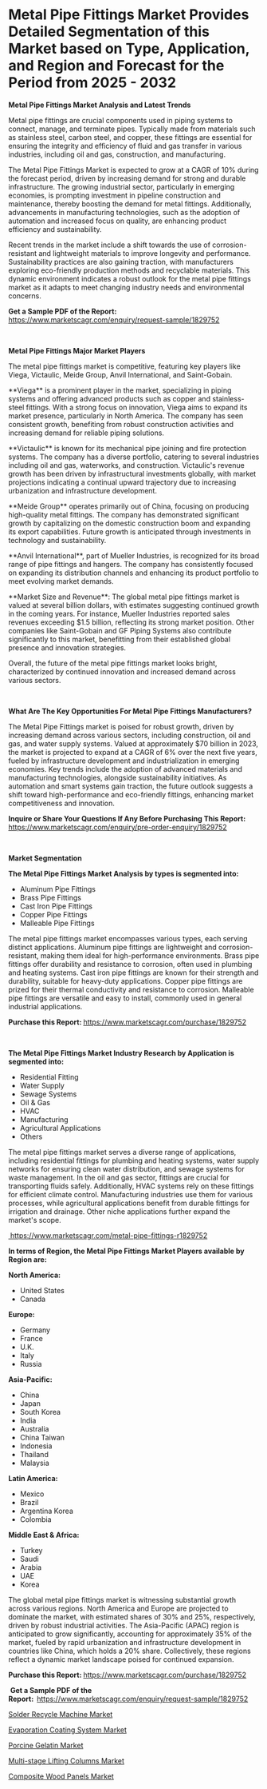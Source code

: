 <p><h1>Metal Pipe Fittings Market Provides Detailed Segmentation of this Market based on Type, Application, and Region and Forecast for the Period from 2025 - 2032</h1></p><p><strong>Metal Pipe Fittings Market Analysis and Latest Trends</strong></p>
<p><p>Metal pipe fittings are crucial components used in piping systems to connect, manage, and terminate pipes. Typically made from materials such as stainless steel, carbon steel, and copper, these fittings are essential for ensuring the integrity and efficiency of fluid and gas transfer in various industries, including oil and gas, construction, and manufacturing.</p><p>The Metal Pipe Fittings Market is expected to grow at a CAGR of 10% during the forecast period, driven by increasing demand for strong and durable infrastructure. The growing industrial sector, particularly in emerging economies, is prompting investment in pipeline construction and maintenance, thereby boosting the demand for metal fittings. Additionally, advancements in manufacturing technologies, such as the adoption of automation and increased focus on quality, are enhancing product efficiency and sustainability.</p><p>Recent trends in the market include a shift towards the use of corrosion-resistant and lightweight materials to improve longevity and performance. Sustainability practices are also gaining traction, with manufacturers exploring eco-friendly production methods and recyclable materials. This dynamic environment indicates a robust outlook for the metal pipe fittings market as it adapts to meet changing industry needs and environmental concerns.</p></p>
<p><strong>Get a Sample PDF of the Report:&nbsp;</strong> <a href="https://www.marketscagr.com/enquiry/request-sample/1829752?utm_campaign=1944&utm_medium=2&utm_source=Github&utm_content=ia&utm_term=02042025&utm_id=metal-pipe-fittings">https://www.marketscagr.com/enquiry/request-sample/1829752</a></p>
<p>&nbsp;</p>
<p><strong>Metal Pipe Fittings Major Market Players</strong></p>
<p><p>The metal pipe fittings market is competitive, featuring key players like Viega, Victaulic, Meide Group, Anvil International, and Saint-Gobain. </p><p>**Viega** is a prominent player in the market, specializing in piping systems and offering advanced products such as copper and stainless-steel fittings. With a strong focus on innovation, Viega aims to expand its market presence, particularly in North America. The company has seen consistent growth, benefiting from robust construction activities and increasing demand for reliable piping solutions.</p><p>**Victaulic** is known for its mechanical pipe joining and fire protection systems. The company has a diverse portfolio, catering to several industries including oil and gas, waterworks, and construction. Victaulic's revenue growth has been driven by infrastructural investments globally, with market projections indicating a continual upward trajectory due to increasing urbanization and infrastructure development.</p><p>**Meide Group** operates primarily out of China, focusing on producing high-quality metal fittings. The company has demonstrated significant growth by capitalizing on the domestic construction boom and expanding its export capabilities. Future growth is anticipated through investments in technology and sustainability.</p><p>**Anvil International**, part of Mueller Industries, is recognized for its broad range of pipe fittings and hangers. The company has consistently focused on expanding its distribution channels and enhancing its product portfolio to meet evolving market demands.</p><p>**Market Size and Revenue**: The global metal pipe fittings market is valued at several billion dollars, with estimates suggesting continued growth in the coming years. For instance, Mueller Industries reported sales revenues exceeding $1.5 billion, reflecting its strong market position. Other companies like Saint-Gobain and GF Piping Systems also contribute significantly to this market, benefitting from their established global presence and innovation strategies.</p><p>Overall, the future of the metal pipe fittings market looks bright, characterized by continued innovation and increased demand across various sectors.</p></p>
<p>&nbsp;</p>
<p><strong>What Are The Key Opportunities For Metal Pipe Fittings Manufacturers?</strong></p>
<p><p>The Metal Pipe Fittings market is poised for robust growth, driven by increasing demand across various sectors, including construction, oil and gas, and water supply systems. Valued at approximately $70 billion in 2023, the market is projected to expand at a CAGR of 6% over the next five years, fueled by infrastructure development and industrialization in emerging economies. Key trends include the adoption of advanced materials and manufacturing technologies, alongside sustainability initiatives. As automation and smart systems gain traction, the future outlook suggests a shift toward high-performance and eco-friendly fittings, enhancing market competitiveness and innovation.</p></p>
<p><strong>Inquire or Share Your Questions If Any Before Purchasing This Report:</strong> <a href="https://www.marketscagr.com/enquiry/pre-order-enquiry/1829752?utm_campaign=1944&utm_medium=2&utm_source=Github&utm_content=ia&utm_term=02042025&utm_id=metal-pipe-fittings">https://www.marketscagr.com/enquiry/pre-order-enquiry/1829752</a></p>
<p>&nbsp;</p>
<p><strong>Market Segmentation</strong></p>
<p><strong>The Metal Pipe Fittings Market Analysis by types is segmented into:</strong></p>
<p><ul><li>Aluminum Pipe Fittings</li><li>Brass Pipe Fittings</li><li>Cast Iron Pipe Fittings</li><li>Copper Pipe Fittings</li><li>Malleable Pipe Fittings</li></ul></p>
<p><p>The metal pipe fittings market encompasses various types, each serving distinct applications. Aluminum pipe fittings are lightweight and corrosion-resistant, making them ideal for high-performance environments. Brass pipe fittings offer durability and resistance to corrosion, often used in plumbing and heating systems. Cast iron pipe fittings are known for their strength and durability, suitable for heavy-duty applications. Copper pipe fittings are prized for their thermal conductivity and resistance to corrosion. Malleable pipe fittings are versatile and easy to install, commonly used in general industrial applications.</p></p>
<p><strong>Purchase this Report:&nbsp;</strong><a href="https://www.marketscagr.com/purchase/1829752?utm_campaign=1944&utm_medium=2&utm_source=Github&utm_content=ia&utm_term=02042025&utm_id=metal-pipe-fittings">https://www.marketscagr.com/purchase/1829752</a></p>
<p>&nbsp;</p>
<p><strong>The Metal Pipe Fittings Market Industry Research by Application is segmented into:</strong></p>
<p><ul><li>Residential Fitting</li><li>Water Supply</li><li>Sewage Systems</li><li>Oil & Gas</li><li>HVAC</li><li>Manufacturing</li><li>Agricultural Applications</li><li>Others</li></ul></p>
<p><p>The metal pipe fittings market serves a diverse range of applications, including residential fittings for plumbing and heating systems, water supply networks for ensuring clean water distribution, and sewage systems for waste management. In the oil and gas sector, fittings are crucial for transporting fluids safely. Additionally, HVAC systems rely on these fittings for efficient climate control. Manufacturing industries use them for various processes, while agricultural applications benefit from durable fittings for irrigation and drainage. Other niche applications further expand the market's scope.</p></p>
<p><a href="https://www.marketscagr.com/metal-pipe-fittings-r1829752?utm_campaign=1944&utm_medium=2&utm_source=Github&utm_content=ia&utm_term=02042025&utm_id=metal-pipe-fittings">&nbsp;https://www.marketscagr.com/metal-pipe-fittings-r1829752</a></p>
<p><strong>In terms of Region, the Metal Pipe Fittings Market Players available by Region are:</strong></p>
<p>
    <p> <strong> North America: </strong>
        <ul>
            <li>United States</li>
            <li>Canada</li>
        </ul>
        </p> 
    <p> <strong> Europe: </strong>
        <ul>
            <li>Germany</li>
            <li>France</li>
            <li>U.K.</li>
            <li>Italy</li>
            <li>Russia</li>
        </ul>
        </p> 
    <p> <strong> Asia-Pacific: </strong>
        <ul>
            <li>China</li>
            <li>Japan</li>
            <li>South Korea</li>
            <li>India</li>
            <li>Australia</li>
            <li>China Taiwan</li>
            <li>Indonesia</li>
            <li>Thailand</li>
            <li>Malaysia</li>
        </ul>
        </p> 
    <p> <strong> Latin America: </strong>
        <ul>
            <li>Mexico</li>
            <li>Brazil</li>
            <li>Argentina Korea</li>
            <li>Colombia</li>
        </ul>
        </p> 
    <p> <strong> Middle East & Africa: </strong>
        <ul>
            <li>Turkey</li>
            <li>Saudi</li>
            <li>Arabia</li>
            <li>UAE</li>
            <li>Korea</li>
        </ul>
    </p>
    </p>
<p><p>The global metal pipe fittings market is witnessing substantial growth across various regions. North America and Europe are projected to dominate the market, with estimated shares of 30% and 25%, respectively, driven by robust industrial activities. The Asia-Pacific (APAC) region is anticipated to grow significantly, accounting for approximately 35% of the market, fueled by rapid urbanization and infrastructure development in countries like China, which holds a 20% share. Collectively, these regions reflect a dynamic market landscape poised for continued expansion.</p></p>
<p><strong>Purchase this Report: </strong><a href="https://www.marketscagr.com/purchase/1829752?utm_campaign=1944&utm_medium=2&utm_source=Github&utm_content=ia&utm_term=02042025&utm_id=metal-pipe-fittings">https://www.marketscagr.com/purchase/1829752</a></p>
<p>&nbsp;<strong>Get a Sample PDF of the Report:&nbsp;&nbsp;</strong><a href="https://www.marketscagr.com/enquiry/request-sample/1829752?utm_campaign=1944&utm_medium=2&utm_source=Github&utm_content=ia&utm_term=02042025&utm_id=metal-pipe-fittings">https://www.marketscagr.com/enquiry/request-sample/1829752</a></p>
<p><strong></strong></p>
<p><p><a href="https://www.linkedin.com/pulse/solder-recycle-machine-market-trends-growth-drivers-demand-supply-qnjef?utm_campaign=1944&utm_medium=2&utm_source=Github&utm_content=ia&utm_term=02042025&utm_id=metal-pipe-fittings">Solder Recycle Machine Market</a></p><p><a href="https://www.linkedin.com/pulse/evaporation-coating-system-market-forecasted-using-segmentation-h8mof?utm_campaign=1944&utm_medium=2&utm_source=Github&utm_content=ia&utm_term=02042025&utm_id=metal-pipe-fittings">Evaporation Coating System Market</a></p><p><a href="https://github.com/dubelsuehsik/Market-Research-Report-List-1/blob/main/porcine-gelatin-market.md?utm_campaign=1944&utm_medium=2&utm_source=Github&utm_content=ia&utm_term=02042025&utm_id=metal-pipe-fittings">Porcine Gelatin Market</a></p><p><a href="https://www.linkedin.com/pulse/year-on-year-growth-multi-stage-lifting-columns-market-47-cagr-ggkbf?utm_campaign=1944&utm_medium=2&utm_source=Github&utm_content=ia&utm_term=02042025&utm_id=metal-pipe-fittings">Multi-stage Lifting Columns Market</a></p><p><a href="https://github.com/rndwazeri/Market-Research-Report-List-1/blob/main/composite-wood-panels-market.md?utm_campaign=1944&utm_medium=2&utm_source=Github&utm_content=ia&utm_term=02042025&utm_id=metal-pipe-fittings">Composite Wood Panels Market</a></p></p>
